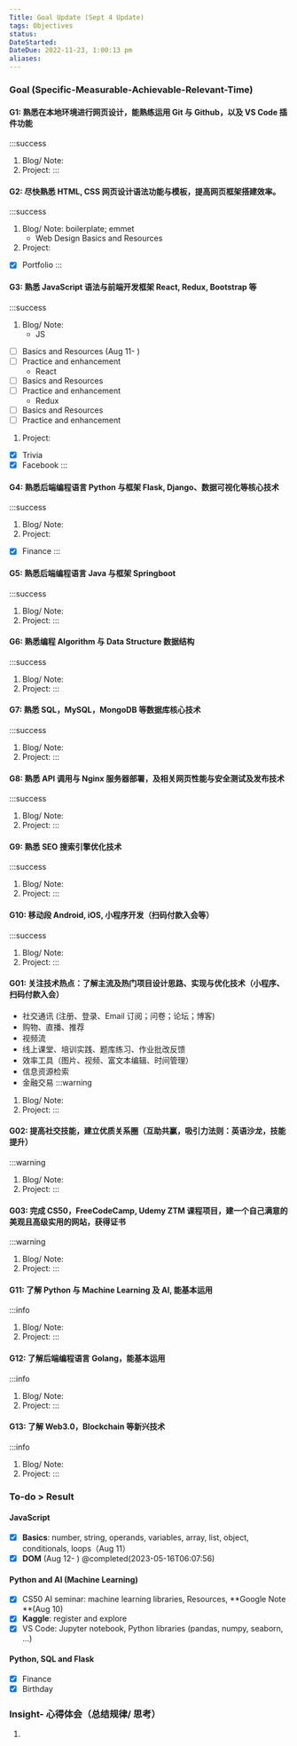 ```yaml
---
Title: Goal Update (Sept 4 Update)
tags: Objectives
status:
DateStarted:
DateDue: 2022-11-23, 1:00:13 pm
aliases:
---
```


### Goal (Specific-Measurable-Achievable-Relevant-Time)

#### G1: 熟悉在本地环境进行网页设计，能熟练运用 Git 与 Github，以及 VS Code 插件功能

:::success

1. Blog/ Note:
2. Project:
   :::

#### G2: 尽快熟悉 HTML, CSS 网页设计语法功能与模板，提高网页框架搭建效率。

:::success

1. Blog/ Note: boilerplate; emmet
   - Web Design Basics and Resources
2. Project:

- [x] Portfolio
      :::

#### G3: 熟悉 JavaScript 语法与前端开发框架 React, Redux, Bootstrap 等

:::success

1. Blog/ Note:
   - JS

- [ ] Basics and Resources (Aug 11- )
- [ ] Practice and enhancement
  - React
- [ ] Basics and Resources
- [ ] Practice and enhancement
  - Redux
- [ ] Basics and Resources
- [ ] Practice and enhancement

1. Project:

- [x] Trivia
- [x] Facebook
      :::

#### G4: 熟悉后端编程语言 Python 与框架 Flask, Django、数据可视化等核心技术

:::success

1. Blog/ Note:
2. Project:

- [x] Finance
      :::

#### G5: 熟悉后端编程语言 Java 与框架 Springboot

:::success

1. Blog/ Note:
2. Project:
   :::

#### G6: 熟悉编程 Algorithm 与 Data Structure 数据结构

:::success

1. Blog/ Note:
2. Project:
   :::

#### G7: 熟悉 SQL，MySQL，MongoDB 等数据库核心技术

:::success

1. Blog/ Note:
2. Project:
   :::

#### G8: 熟悉 API 调用与 Nginx 服务器部署，及相关网页性能与安全测试及发布技术

:::success

1. Blog/ Note:
2. Project:
   :::

#### G9: 熟悉 SEO 搜索引擎优化技术

:::success

1. Blog/ Note:
2. Project:
   :::

#### G10: 移动段 Android, iOS, 小程序开发（扫码付款入会等）

:::success

1. Blog/ Note:
2. Project:
   :::

#### G01: 关注技术热点：了解主流及热门项目设计思路、实现与优化技术（小程序、扫码付款入会）

- 社交通讯 (注册、登录、Email 订阅；问卷；论坛；博客)
- 购物、直播、推荐
- 视频流
- 线上课堂、培训实践、题库练习、作业批改反馈
- 效率工具（图片、视频、富文本编辑、时间管理）
- 信息资源检索
- 金融交易
  :::warning

1. Blog/ Note:
2. Project:
   :::

#### G02: 提高社交技能，建立优质关系圈（互助共赢，吸引力法则：英语沙龙，技能提升）

:::warning

1. Blog/ Note:
2. Project:
   :::

#### G03: 完成 CS50，FreeCodeCamp, Udemy ZTM 课程项目，建一个自己满意的美观且高级实用的网站，获得证书

:::warning

1. Blog/ Note:
2. Project:
   :::

#### G11: 了解 Python 与 Machine Learning 及 AI, 能基本运用

:::info

1. Blog/ Note:
2. Project:
   :::

#### G12: 了解后端编程语言 Golang，能基本运用

:::info

1. Blog/ Note:
2. Project:
   :::

#### G13: 了解 Web3.0，Blockchain 等新兴技术

:::info

1. Blog/ Note:
2. Project:
   :::

### **To-do > Result**

#### JavaScript

- [x] **Basics**: number, string, operands, variables, array, list, object, conditionals, loops（Aug 11）
- [x] **DOM** (Aug 12- ) @completed(2023-05-16T06:07:56)

#### Python and AI (Machine Learning)

- [x] CS50 AI seminar: machine learning libraries, Resources, **Google Note **(Aug 10)
- [x] **Kaggle**: register and explore
- [x] VS Code: Jupyter notebook, Python libraries (pandas, numpy, seaborn, ...)

#### Python, SQL and Flask

- [x] Finance
- [x] Birthday

### Insight- 心得体会（总结规律/ 思考）

1.
